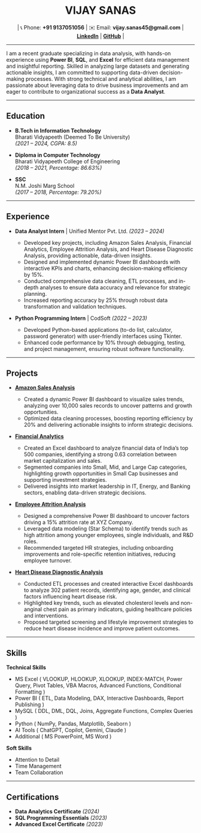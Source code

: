 <h1 align="center">VIJAY SANAS</h1>

<p align="center">
  | 📞 Phone: <b>+91 9137051056</b> | ✉️ Email: <b>vijay.sanas45@gmail.com</b> | 
  <a href="https://www.linkedin.com/in/vijay-sanas/"><b>LinkedIn</b></a> | 
  <a href="https://github.com/VijaySanas3"><b>GitHub</b></a> |
</p>

---



<p>I am a recent graduate specializing in data analysis, with hands-on experience using <b>Power BI</b>, <b>SQL</b>, and <b>Excel</b> for efficient data management and insightful reporting. Skilled in analyzing large datasets and generating actionable insights, I am committed to supporting data-driven decision-making processes. With strong technical and analytical abilities, I am passionate about leveraging data to drive business improvements and am eager to contribute to organizational success as a <b>Data Analyst</b>.</p>

---

<h2>Education</h2>

- **B.Tech in Information Technology**  
  Bharati Vidyapeeth (Deemed To Be University)  
  *(2021 – 2024, CGPA: 8.5)*  

- **Diploma in Computer Technology**  
  Bharati Vidyapeeth College of Engineering  
  *(2018 – 2021, Percentage: 86.63%)*  

- **SSC**  
  N.M. Joshi Marg School  
  *(2017 – 2018, Percentage: 79.20%)*

---

<h2>Experience</h2>

- **Data Analyst Intern** | Unified Mentor Pvt. Ltd. *(2023 – 2024)*  
  - Developed key projects, including Amazon Sales Analysis, Financial Analytics, Employee Attrition Analysis, and Heart Disease Diagnostic Analysis, providing actionable, data-driven insights.
  - Designed and implemented dynamic Power BI dashboards with interactive KPIs and charts, enhancing decision-making efficiency by 15%.
  - Conducted comprehensive data cleaning, ETL processes, and in-depth analyses to ensure data accuracy and relevance for strategic planning.
  - Increased reporting accuracy by 25% through robust data transformation and validation techniques.

- **Python Programming Intern** | CodSoft *(2022 – 2023)*  
  - Developed Python-based applications (to-do list, calculator, password generator) with user-friendly interfaces using Tkinter.  
  - Enhanced code performance by 10% through debugging, testing, and project management, ensuring robust software functionality.  

---

<h2>Projects</h2>

- **[Amazon Sales Analysis](https://github.com/VijaySanas3/Amazon-Sales-Analysis-Project.git)**
  - Created a dynamic Power BI dashboard to visualize sales trends, analyzing over 10,000 sales records to uncover patterns and growth opportunities.
  - Optimized data cleaning processes, boosting reporting efficiency by 20% and delivering actionable insights to inform strategic decisions.

- **[Financial Analytics](https://github.com/VijaySanas3/Financial-Analytics-Dashboard.git)**
  - Created an Excel dashboard to analyze financial data of India’s top 500 companies, identifying a strong 0.63 correlation between market capitalization and sales.
  - Segmented companies into Small, Mid, and Large Cap categories, highlighting growth opportunities in Small Cap businesses and supporting investment strategies.
  - Delivered insights into market leadership in IT, Energy, and Banking sectors, enabling data-driven strategic decisions.

- **[Employee Attrition Analysis](https://github.com/VijaySanas3/Employee-Attrition-Analysis-Project.git)**
  - Designed a comprehensive Power BI dashboard to uncover factors driving a 15% attrition rate at XYZ Company.
  - Leveraged data modeling (Star Schema) to identify trends such as high attrition among younger employees, single individuals, and R&D roles.
  - Recommended targeted HR strategies, including onboarding improvements and role-specific retention initiatives, reducing employee turnover.

- **[Heart Disease Diagnostic Analysis](https://github.com/VijaySanas3/Heart-Disease-Analysis.git)**
  - Conducted ETL processes and created interactive Excel dashboards to analyze 302 patient records, identifying age, gender, and clinical factors influencing heart disease risk.
  - Highlighted key trends, such as elevated cholesterol levels and non-anginal chest pain as primary indicators, guiding healthcare policies and interventions.
  - Proposed targeted screening and lifestyle improvement strategies to reduce heart disease incidence and improve patient outcomes.

---

<h2>Skills</h2>

**Technical Skills**
  - MS Excel ( VLOOKUP, HLOOKUP, XLOOKUP, INDEX-MATCH, Power Query, Pivot Tables, VBA Macros, Advanced Functions, Conditional Formatting )
  - Power BI ( ETL, Data Modeling, DAX, Interactive Dashboards, Report Publishing )
  - MySQL ( DDL, DML, DQL, Joins, Aggregate Functions, Complex Queries )
  - Python ( NumPy, Pandas, Matplotlib, Seaborn )
  - AI Tools ( ChatGPT, Copilot, Gemini, Claude )
  - Additional ( MS PowerPoint, MS Word )

**Soft Skills**
  - Attention to Detail
  - Time Management
  - Team Collaboration

---

<h2>Certifications</h2>

- **Data Analytics Certificate** *(2024)*  
- **SQL Programming Essentials** *(2023)*  
- **Advanced Excel Certificate** *(2023)*  
